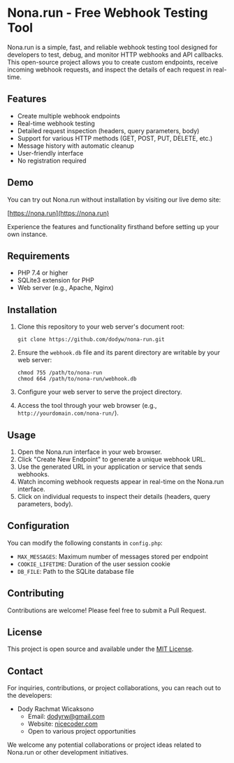 # Nona.run - Free Webhook Testing Tool

Nona.run is a simple, fast, and reliable webhook testing tool designed for developers to test, debug, and monitor HTTP webhooks and API callbacks. This open-source project allows you to create custom endpoints, receive incoming webhook requests, and inspect the details of each request in real-time.

## Features

- Create multiple webhook endpoints
- Real-time webhook testing
- Detailed request inspection (headers, query parameters, body)
- Support for various HTTP methods (GET, POST, PUT, DELETE, etc.)
- Message history with automatic cleanup
- User-friendly interface
- No registration required


## Demo

You can try out Nona.run without installation by visiting our live demo site:

[https://nona.run](https://nona.run)

Experience the features and functionality firsthand before setting up your own instance.


## Requirements

- PHP 7.4 or higher
- SQLite3 extension for PHP
- Web server (e.g., Apache, Nginx)

## Installation

1. Clone this repository to your web server's document root:
   ```
   git clone https://github.com/dodyw/nona-run.git
   ```

2. Ensure the `webhook.db` file and its parent directory are writable by your web server:
   ```
   chmod 755 /path/to/nona-run
   chmod 664 /path/to/nona-run/webhook.db
   ```

3. Configure your web server to serve the project directory.

4. Access the tool through your web browser (e.g., `http://yourdomain.com/nona-run/`).

## Usage

1. Open the Nona.run interface in your web browser.
2. Click "Create New Endpoint" to generate a unique webhook URL.
3. Use the generated URL in your application or service that sends webhooks.
4. Watch incoming webhook requests appear in real-time on the Nona.run interface.
5. Click on individual requests to inspect their details (headers, query parameters, body).

## Configuration

You can modify the following constants in `config.php`:

- `MAX_MESSAGES`: Maximum number of messages stored per endpoint
- `COOKIE_LIFETIME`: Duration of the user session cookie
- `DB_FILE`: Path to the SQLite database file

## Contributing

Contributions are welcome! Please feel free to submit a Pull Request.

## License

This project is open source and available under the [MIT License](LICENSE).


## Contact

For inquiries, contributions, or project collaborations, you can reach out to the developers:

- Dody Rachmat Wicaksono
  - Email: dodyrw@gmail.com
  - Website: [nicecoder.com](https://www.nicecoder.com)
  - Open to various project opportunities

We welcome any potential collaborations or project ideas related to Nona.run or other development initiatives.

